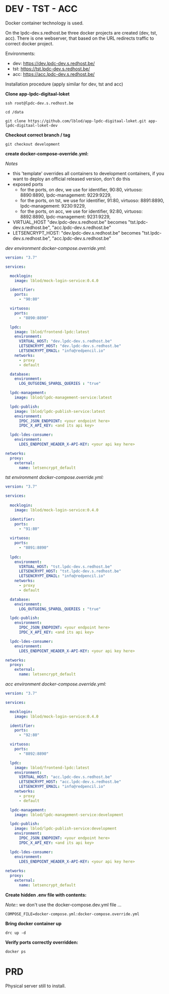 # DEV - TST - ACC

Docker container technology is used. 

On the lpdc-dev.s.redhost.be three docker projects are created (dev, tst, acc). 
There is one webserver, that based on the URL redirects traffic to correct docker project.

Environments:
- dev: https://dev.lpdc-dev.s.redhost.be/
- tst: https://tst.lpdc-dev.s.redhost.be/
- acc: https://acc.lpdc-dev.s.redhost.be/

Installation procedure (apply similar for dev, tst and acc)

**Clone app-lpdc-digitaal-loket**

```shell
ssh root@lpdc-dev.s.redhost.be  

cd /data

git clone https://github.com/lblod/app-lpdc-digitaal-loket.git app-lpdc-digitaal-loket-dev
```

**Checkout correct branch / tag**
```shell
git checkout development
```

**create docker-compose-override.yml:**

_Notes_
- this 'template' overrides all containers to development containers, if you want to deploy an official released version, don't do this
- exposed ports
    - for the ports, on dev, we use for identifier, 90:80, virtuoso: 8890:8890, lpdc-management: 9229:9229,
    - for the ports, on tst, we use for identifier, 91:80, virtuoso: 8891:8890, lpdc-management: 9230:9229,
    - for the ports, on acc, we use for identifier, 92:80, virtuoso: 8892:8890, lpdc-management: 9231:9229,
- VIRTUAL_HOST "dev.lpdc-dev.s.redhost.be" becomes "tst.lpdc-dev.s.redhost.be", "acc.lpdc-dev.s.redhost.be"
- LETSENCRYPT_HOST: "dev.lpdc-dev.s.redhost.be" becomes "tst.lpdc-dev.s.redhost.be", "acc.lpdc-dev.s.redhost.be"

_dev environment docker-compose.override.yml_:
```yml
version: "3.7"

services:

  mocklogin:
    image: lblod/mock-login-service:0.4.0

  identifier:
    ports:
      - "90:80"

  virtuoso:
    ports:
      - "8890:8890"

  lpdc:
    image: lblod/frontend-lpdc:latest
    environment:
      VIRTUAL_HOST: "dev.lpdc-dev.s.redhost.be"
      LETSENCRYPT_HOST: "dev.lpdc-dev.s.redhost.be"
      LETSENCRYPT_EMAIL: "info@redpencil.io"
    networks:
      - proxy
      - default

  database:
    environment:
      LOG_OUTGOING_SPARQL_QUERIES : "true"

  lpdc-management:
    image: lblod/lpdc-management-service:latest

  lpdc-publish:
    image: lblod/lpdc-publish-service:latest
    environment:
      IPDC_JSON_ENDPOINT: <your endpoint here>
      IPDC_X_API_KEY: <and its api key>

  lpdc-ldes-consumer:
    environment:
      LDES_ENDPOINT_HEADER_X-API-KEY: <your api key here>

networks:
  proxy:
    external:
      name: letsencrypt_default
```

_tst environment docker-compose.override.yml:_
```yml
version: "3.7"

services:
  
  mocklogin:
    image: lblod/mock-login-service:0.4.0

  identifier:
    ports:
      - "91:80"
  
  virtuoso:
    ports:
      - "8891:8890"
  
  lpdc:
    environment:
      VIRTUAL_HOST: "tst.lpdc-dev.s.redhost.be"
      LETSENCRYPT_HOST: "tst.lpdc-dev.s.redhost.be"
      LETSENCRYPT_EMAIL: "info@redpencil.io"
    networks:
      - proxy
      - default

  database:
    environment:
      LOG_OUTGOING_SPARQL_QUERIES : "true"

  lpdc-publish:
    environment:
      IPDC_JSON_ENDPOINT: <your endpoint here>
      IPDC_X_API_KEY: <and its api key>

  lpdc-ldes-consumer:
    environment:
      LDES_ENDPOINT_HEADER_X-API-KEY: <your api key here>

networks:
  proxy:
    external:
      name: letsencrypt_default
```

_acc environment docker-compose.override.yml:_
```yml
version: "3.7"

services:

  mocklogin:
    image: lblod/mock-login-service:0.4.0

  identifier:
    ports:
      - "92:80"

  virtuoso:
    ports:
      - "8892:8890"

  lpdc:
    image: lblod/frontend-lpdc:latest
    environment:
      VIRTUAL_HOST: "acc.lpdc-dev.s.redhost.be"
      LETSENCRYPT_HOST: "acc.lpdc-dev.s.redhost.be"
      LETSENCRYPT_EMAIL: "info@redpencil.io"
    networks:
      - proxy
      - default

  lpdc-management:
    image: lblod/lpdc-management-service:development

  lpdc-publish:
    image: lblod/lpdc-publish-service:development
    environment:
      IPDC_JSON_ENDPOINT: <your endpoint here>
      IPDC_X_API_KEY: <and its api key>

  lpdc-ldes-consumer:
    environment:
      LDES_ENDPOINT_HEADER_X-API-KEY: <your api key here>
      
networks:
  proxy:
    external:
      name: letsencrypt_default
```


**Create hidden .env file with contents:**

_Note:_: we don't use the docker-compose.dev.yml file ...
```dotenv
COMPOSE_FILE=docker-compose.yml:docker-compose.override.yml
```

**Bring docker container up**
```shell
drc up -d
```

**Verify ports correctly overridden:**
```shell
docker ps
```



# PRD

Physical server still to install.
